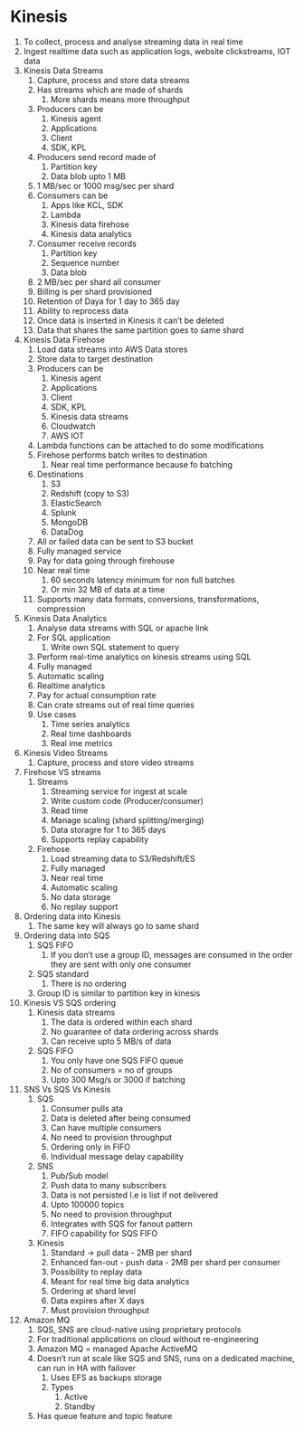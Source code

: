 # Kinesis

1. To collect, process and analyse streaming data in real time
2. Ingest realtime data such as application logs, website clickstreams, IOT data
3. Kinesis Data Streams 
    1. Capture, process and store data streams
    2. Has streams which are made of shards
        1. More shards means more throughput
    3. Producers can be
        1. Kinesis agent
        2. Applications
        3. Client
        4. SDK, KPL
    4. Producers send record made of
        1. Partition key
        2. Data blob upto 1 MB
    5. 1 MB/sec or 1000 msg/sec per shard
    6. Consumers can be
        1. Apps like KCL, SDK
        2. Lambda
        3. Kinesis data firehose
        4. Kinesis data analytics
    7. Consumer receive records
        1. Partition key
        2. Sequence number
        3. Data blob
    8. 2 MB/sec per shard all consumer
    9. Billing is per shard provisioned 
    10. Retention of Daya for 1 day to 365 day
    11. Ability to reprocess data
    12. Once data is inserted in Kinesis it can’t be deleted
    13. Data that shares the same partition goes to same shard
4. Kinesis Data Firehose
    1. Load data streams into AWS Data stores
    2. Store data to target destination
    3. Producers can be
        1. Kinesis agent
        2. Applications
        3. Client
        4. SDK, KPL
        5. Kinesis data streams
        6. Cloudwatch
        7. AWS IOT
    4. Lambda functions can be attached to do some modifications
    5. Firehose performs batch writes to destination
        1. Near real time performance because fo batching
    6. Destinations
        1. S3
        2. Redshift (copy to S3)
        3. ElasticSearch
        4. Splunk
        5. MongoDB
        6. DataDog
    7. All or failed data can be sent to S3 bucket
    8. Fully managed service
    9. Pay for data going through firehouse
    10. Near real time
        1. 60 seconds latency minimum for non full batches
        2. Or min 32 MB of data at a time
    11. Supports many data formats, conversions, transformations, compression
5. Kinesis Data Analytics
    1. Analyse data streams with SQL or apache link
    2. For SQL application
        1. Write own SQL statement to query
    3. Perform real-time analytics on kinesis streams using SQL
    4. Fully managed
    5. Automatic scaling
    6. Realtime analytics
    7. Pay for actual consumption rate
    8. Can crate streams out of real time queries 
    9. Use cases
        1. Time series analytics
        2. Real time dashboards
        3. Real ime metrics
6. Kinesis Video Streams 
    1. Capture, process and store video streams
7. Firehose VS streams
    1. Streams
        1. Streaming service for ingest at scale
        2. Write custom code (Producer/consumer)
        3. Read time
        4. Manage scaling (shard splitting/merging)
        5. Data storagre for 1 to 365 days
        6. Supports replay capability
    2. Firehose
        1. Load streaming data to S3/Redshift/ES
        2. Fully managed
        3. Near real time
        4. Automatic scaling
        5. No data storage
        6. No replay support
8. Ordering data into Kinesis
    1. The same key will always go to same shard
9. Ordering data into SQS
    1. SQS FIFO
        1. If you don’t use a group ID, messages are consumed in the order they are sent with only one consumer
    2. SQS standard
        1. There is no ordering
    3. Group ID is similar to partition key in kinesis
10. Kinesis VS SQS ordering
    1. Kinesis data streams
        1. The data is ordered within each shard
        2. No guarantee of data ordering across shards 
        3. Can receive upto 5 MB/s of data
    2. SQS FIFO
        1. You only have one SQS FIFO queue
        2. No of consumers = no of groups
        3. Upto 300 Msg/s or 3000 if batching
11. SNS Vs SQS Vs Kinesis
    1. SQS
        1. Consumer pulls ata
        2. Data is deleted after being consumed
        3. Can have multiple consumers
        4. No need to provision throughput
        5. Ordering only in FIFO
        6. Individual message delay capability
    2. SNS
        1. Pub/Sub model
        2. Push data to many subscribers
        3. Data is not persisted I.e is list if not delivered
        4. Upto 100000 topics
        5. No need to provision throughput
        6. Integrates with SQS for fanout pattern
        7. FIFO capability for SQS FIFO
    3. Kinesis
        1. Standard -> pull data - 2MB per shard
        2. Enhanced fan-out - push data - 2MB per shard per consumer
        3. Possibility to replay data
        4. Meant for real time big data analytics
        5. Ordering at shard level
        6. Data expires after X days
        7. Must provision throughput
12. Amazon MQ
    1. SQS, SNS are cloud-native using proprietary protocols
    2. For traditional applications on cloud without re-engineering 
    3. Amazon MQ = managed Apache ActiveMQ
    4. Doesn’t run at scale like SQS and SNS, runs on a dedicated machine, can run in HA with failover
        1. Uses EFS as backups storage
        2. Types
            1. Active
            2. Standby
    5. Has queue feature and topic feature
